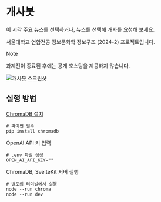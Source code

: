 # 개사봇

이 시각 주요 뉴스를 선택하거나, 뉴스를 선택해 개사를 요청해 보세요.

서울대학교 연합전공 정보문화학 정보구조 (2024-2) 프로젝트입니다.

> [!NOTE]  
> 과제전이 종료된 후에는 공개 호스팅을 제공하지 않습니다.

![개사봇 스크린샷](https://github.com/user-attachments/assets/0f7fabe8-a642-4e68-9921-0d4c93ec03a6)

## 실행 방법

[ChromaDB 설치](https://docs.trychroma.com/getting-started)

```shell
# 파이썬 필수
pip install chromadb
```

OpenAI API 키 입력

```shell
# .env 파일 생성
OPEN_AI_API_KEY=""
```

ChromaDB, SvelteKit 서버 실행

```shell
# 별도의 터미널에서 실행
node --run chroma
node --run dev
```
